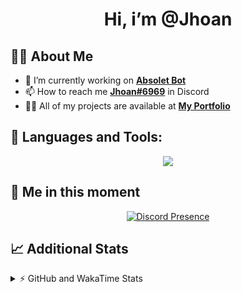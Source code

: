 <h1 align="center">Hi, i’m @Jhoan</h1>

## 🙋‍♂️ About Me

- 🔭 I’m currently working on **[Absolet Bot](https://strider.cloud)**
- 📫 How to reach me **[Jhoan#6969](https://jhoan.monster/)** in Discord
- 👨‍💻 All of my projects are available at **[My Portfolio](https://jhoan.monster)**

## 🚀 Languages and Tools:
<p align="center">
  <a href="https://skillicons.dev">
    <img src="https://skillicons.dev/icons?i=js,ts,html,css,bootstrap,nodejs,express,vscode,neovim,vim,atom,cloudflare,git,github,discord,bots,linux,mongodb,nginx,redis,wordpress,heroku&perline=11" />
  </a>
</p>
  
## 👤 Me in this moment
<p align="center">
    <a href="https://discord.com/users/612460795124776960" target="_blank" rel="nofollow">
        <img src="https://lanyard-profile-readme.vercel.app/api/612460795124776960?idleMessage=Probably%20coding%20Absolet..." alt="Discord Presence" align="center">
    </a>
</p>

## 📈 Additional Stats
<details>
    <summary>⚡ GitHub and WakaTime Stats</summary>
    <br/>

<!--START_SECTION:waka-->
![Code Time](http://img.shields.io/badge/Code%20Time-432%20hrs%2059%20mins-blue)

**🐱 My GitHub Data** 

> 🏆 851 Contributions in the Year 2022
 > 
> 📦 60.3 kB Used in GitHub's Storage 
 > 
> 💼 Opted to Hire
 > 
> 📜 4 Public Repositories 
 > 
> 🔑 33 Private Repositories  
 > 
**I'm an Early 🐤** 

```text
🌞 Morning    67 commits     ██░░░░░░░░░░░░░░░░░░░░░░░   9.5% 
🌆 Daytime    331 commits    ███████████░░░░░░░░░░░░░░   46.95% 
🌃 Evening    278 commits    █████████░░░░░░░░░░░░░░░░   39.43% 
🌙 Night      29 commits     █░░░░░░░░░░░░░░░░░░░░░░░░   4.11%

```
📅 **I'm Most Productive on Wednesday** 

```text
Monday       125 commits    ████░░░░░░░░░░░░░░░░░░░░░   17.73% 
Tuesday      110 commits    ████░░░░░░░░░░░░░░░░░░░░░   15.6% 
Wednesday    137 commits    ████░░░░░░░░░░░░░░░░░░░░░   19.43% 
Thursday     63 commits     ██░░░░░░░░░░░░░░░░░░░░░░░   8.94% 
Friday       69 commits     ██░░░░░░░░░░░░░░░░░░░░░░░   9.79% 
Saturday     127 commits    ████░░░░░░░░░░░░░░░░░░░░░   18.01% 
Sunday       74 commits     ██░░░░░░░░░░░░░░░░░░░░░░░   10.5%

```


📊 **This Week I Spent My Time On** 

```text
⌚︎ Time Zone: America/Bogota

💬 Programming Languages: 
TypeScript               2 hrs 45 mins       █████████████████░░░░░░░░   70.72% 
JavaScript               33 mins             ███░░░░░░░░░░░░░░░░░░░░░░   14.22% 
EJS                      28 mins             ███░░░░░░░░░░░░░░░░░░░░░░   12.11% 
JSON                     4 mins              ░░░░░░░░░░░░░░░░░░░░░░░░░   2.1% 
YAML                     1 min               ░░░░░░░░░░░░░░░░░░░░░░░░░   0.84%

🔥 Editors: 
VS Code                  3 hrs 54 mins       █████████████████████████   100.0%

🐱‍💻 Projects: 
Strider-System           2 hrs 18 mins       ██████████████░░░░░░░░░░░   59.11% 
api                      50 mins             █████░░░░░░░░░░░░░░░░░░░░   21.62% 
system                   34 mins             ███░░░░░░░░░░░░░░░░░░░░░░   14.89% 
SSH-Manager-master       10 mins             █░░░░░░░░░░░░░░░░░░░░░░░░   4.38%

💻 Operating System: 
Linux                    3 hrs 54 mins       █████████████████████████   100.0%

```

**I Mostly Code in JavaScript** 

```text
JavaScript               16 repos            ████████████████░░░░░░░░░   66.67% 
Java                     3 repos             ███░░░░░░░░░░░░░░░░░░░░░░   12.5% 
CSS                      2 repos             ██░░░░░░░░░░░░░░░░░░░░░░░   8.33% 
TypeScript               1 repo              █░░░░░░░░░░░░░░░░░░░░░░░░   4.17% 
Shell                    1 repo              █░░░░░░░░░░░░░░░░░░░░░░░░   4.17%

```



 Last Updated on 23/09/2022 21:14:06 UTC
<!--END_SECTION:waka-->
</details>
